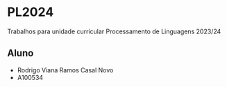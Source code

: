 # PL2024

Trabalhos para unidade curricular Processamento de Linguagens 2023/24

## Aluno
- Rodrigo Viana Ramos Casal Novo 
- A100534
